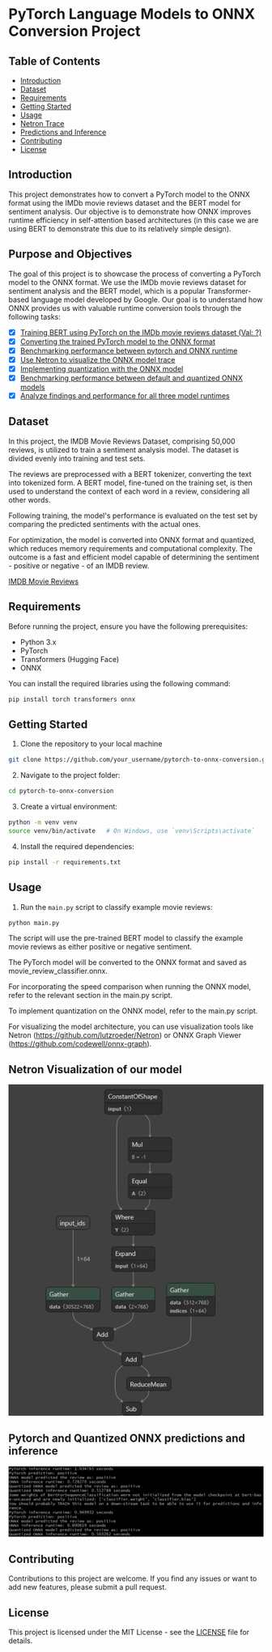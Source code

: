 # PyTorch Language Models to ONNX Conversion Project

## Table of Contents

- [Introduction](#introduction)
- [Dataset](#dataset)
- [Requirements](#requirements)
- [Getting Started](#getting-started)
- [Usage](#usage)
- [Netron Trace](#netron-visualization-of-our-model)
- [Predictions and Inference](#pytorch-and-quantized-onnx-predictions-and-inference)
- [Contributing](#contributing)
- [License](#license)

## Introduction

This project demonstrates how to convert a PyTorch model to the ONNX format using the IMDb movie reviews dataset and the BERT model for sentiment analysis. Our objective is to demonstrate how ONNX improves runtime efficiency in self-attention based architectures (in this case we are using BERT to demonstrate this due to its relatively simple design).

## Purpose and Objectives

The goal of this project is to showcase the process of converting a PyTorch model to the ONNX format. We use the IMDb movie reviews dataset for sentiment analysis and the BERT model, which is a popular Transformer-based language model developed by Google. Our goal is to understand how ONNX provides us with valuable runtime conversion tools through the following tasks:

- [x] [Training BERT using PyTorch on the IMDb movie reviews dataset (Val: ?)](model.py)
- [x] [Converting the trained PyTorch model to the ONNX format](onnx_converter.py)
- [x] [Benchmarking performance between pytorch and ONNX runtime](main.py)
- [x] [Use Netron to visualize the ONNX model trace](resources/onnx_netron_example.png)
- [x] [Implementing quantization with the ONNX model](main.py)
- [x] [Benchmarking performance between default and quantized ONNX models](main.py)
- [x] [Analyze findings and performance for all three model runtimes](main.py)

## Dataset

In this project, the IMDB Movie Reviews Dataset, comprising 50,000 reviews, is utilized to train a sentiment analysis model. The dataset is divided evenly into training and test sets.

The reviews are preprocessed with a BERT tokenizer, converting the text into tokenized form. A BERT model, fine-tuned on the training set, is then used to understand the context of each word in a review, considering all other words.

Following training, the model's performance is evaluated on the test set by comparing the predicted sentiments with the actual ones.

For optimization, the model is converted into ONNX format and quantized, which reduces memory requirements and computational complexity. The outcome is a fast and efficient model capable of determining the sentiment - positive or negative - of an IMDB review.

[IMDB Movie Reviews](https://www.kaggle.com/datasets/lakshmi25npathi/imdb-dataset-of-50k-movie-reviews)

## Requirements

Before running the project, ensure you have the following prerequisites:

- Python 3.x
- PyTorch
- Transformers (Hugging Face)
- ONNX

You can install the required libraries using the following command:

```bash
pip install torch transformers onnx
```

## Getting Started

1. Clone the repository to your local machine

```bash
git clone https://github.com/your_username/pytorch-to-onnx-conversion.git
```

2. Navigate to the project folder:

```bash
cd pytorch-to-onnx-conversion
```

3. Create a virtual environment:

```bash
python -m venv venv
source venv/bin/activate   # On Windows, use `venv\Scripts\activate`
```

4. Install the required dependencies:

```bash
pip install -r requirements.txt
```

## Usage 

1. Run the `main.py` script to classify example movie reviews:

```bash
python main.py
```

The script will use the pre-trained BERT model to classify the example movie reviews as either positive or negative sentiment.

The PyTorch model will be converted to the ONNX format and saved as movie_review_classifier.onnx.

For incorporating the speed comparison when running the ONNX model, refer to the relevant section in the main.py script.

To implement quantization on the ONNX model, refer to the main.py script.

For visualizing the model architecture, you can use visualization tools like Netron (https://github.com/lutzroeder/Netron) or ONNX Graph Viewer (https://github.com/codewell/onnx-graph).

## Netron Visualization of our model
![Netron Graph](resources/onnx_netron_example.png)

## Pytorch and Quantized ONNX predictions and inference 
![predictions and inference](resources/results.png)

## Contributing

Contributions to this project are welcome. If you find any issues or want to add new features, please submit a pull request.

## License
This project is licensed under the MIT License - see the [LICENSE](LICENSE) file for details.
